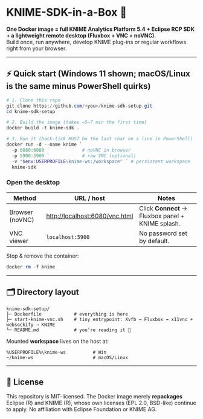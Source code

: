 # KNIME-SDK-in-a-Box 🐳

**One Docker image = full KNIME Analytics Platform 5.4 + Eclipse RCP SDK + a lightweight remote desktop (Fluxbox + VNC + noVNC).**  
Build once, run anywhere, develop KNIME plug-ins or regular workflows right from your browser.

---
## ⚡ Quick start (Windows 11 shown; macOS/Linux is the same minus PowerShell quirks)

```powershell
# 1. Clone this repo
git clone https://github.com/<you>/knime-sdk-setup.git
cd knime-sdk-setup

# 2. Build the image (takes ~5–7 min the first time)
docker build -t knime-sdk .

# 3. Run it (back-tick MUST be the last char on a line in PowerShell)
docker run -d --name knime `
  -p 6080:6080 `            # noVNC in browser
  -p 5900:5900 `            # raw VNC (optional)
  -v "$env:USERPROFILE\knime-ws:/workspace" ` # persistent workspace
  knime-sdk
````

### Open the desktop

| Method          | URL / host                                                       | Notes                                             |
| --------------- | ---------------------------------------------------------------- | ------------------------------------------------- |
| Browser (noVNC) | [http://localhost:6080/vnc.html](http://localhost:6080/vnc.html) | Click **Connect** → Fluxbox panel + KNIME splash. |
| VNC viewer      | `localhost:5900`                                                 | No password set by default.                       |

Stop & remove the container:

```powershell
docker rm -f knime
```

---

## 🗂 Directory layout

```
knime-sdk-setup/
├─ Dockerfile            # everything is here
├─ start-knime-vnc.sh    # tiny entrypoint: Xvfb → Fluxbox → x11vnc + websockify → KNIME
└─ README.md             # you’re reading it 🙂
```

Mounted **workspace** lives on the host at:

```
%USERPROFILE%\knime-ws          # Win
~/knime-ws                      # macOS/Linux
```

---

## 🪪 License

This repository is MIT-licensed. The Docker image merely **repackages** Eclipse
(R) and KNIME (R), whose own licenses (EPL 2.0, BSD-like) continue to apply.
No affiliation with Eclipse Foundation or KNIME AG.
```

